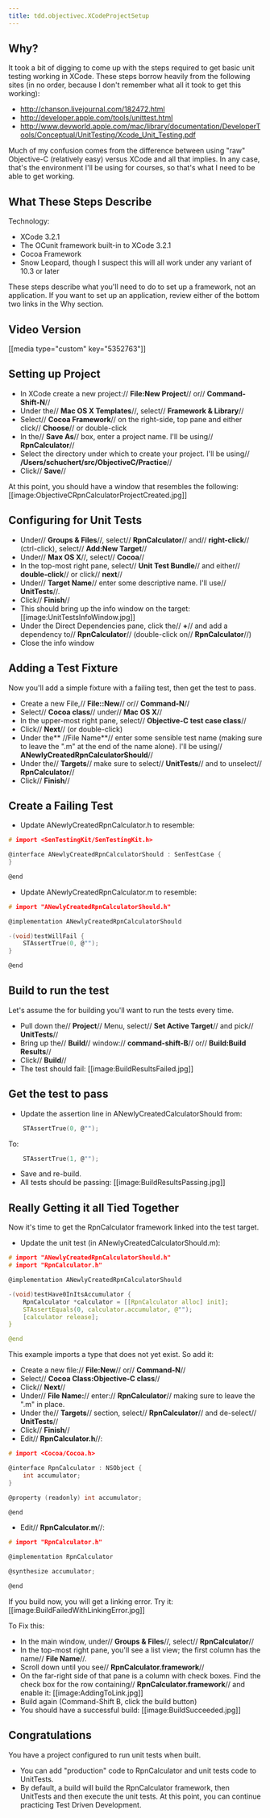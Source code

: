 ```yaml
---
title: tdd.objectivec.XCodeProjectSetup
---
```

## Why?
It took a bit of digging to come up with the steps required to get basic unit testing working in XCode. These steps borrow heavily from the following sites (in no order, because I don't remember what all it took to get this working):
* <http://chanson.livejournal.com/182472.html>
* <http://developer.apple.com/tools/unittest.html>
* <http://www.devworld.apple.com/mac/library/documentation/DeveloperTools/Conceptual/UnitTesting/Xcode_Unit_Testing.pdf>

Much of my confusion comes from the difference between using "raw" Objective-C (relatively easy) versus XCode and all that implies. In any case, that's the environment I'll be using for courses, so that's what I need to be able to get working.

## What These Steps Describe
Technology:
* XCode 3.2.1
* The OCunit framework built-in to XCode 3.2.1
* Cocoa Framework
* Snow Leopard, though I suspect this will all work under any variant of 10.3 or later

These steps describe what you'll need to do to set up a framework, not an application. If you want to set up an application, review either of the bottom two links in the Why section.

## Video Version
[[media type="custom" key="5352763"]]

## Setting up Project
* In XCode create a new project:// **File:New Project**// or// **Command-Shift-N**//
* Under the// **Mac OS X Templates**//, select// **Framework & Library**//
* Select// **Cocoa Framework**// on the right-side, top pane and either click// **Choose**// or double-click
* In the// **Save As**// box, enter a project name. I'll be using// **RpnCalculator**//
* Select the directory under which to create your project. I'll be using// **/Users/schuchert/src/ObjectiveC/Practice**//
* Click// **Save**//

At this point, you should have a window that resembles the following:
[[image:ObjectiveCRpnCalculatorProjectCreated.jpg]]

## Configuring for Unit Tests
* Under// **Groups & Files**//, select// **RpnCalculator**// and// **right-click**// (ctrl-click), select// **Add:New Target**//
* Under// **Max OS X**//, select// **Cocoa**//
* In the top-most right pane, select// **Unit Test Bundle**// and either// **double-click**// or click// **next**//
* Under// **Target Name**// enter some descriptive name. I'll use// **UnitTests**//.
* Click// **Finish**//
* This should bring up the info window on the target:
[[image:UnitTestsInfoWindow.jpg]]
* Under the Direct Dependencies pane, click the// **+**// and add a dependency to// **RpnCalculator**// (double-click on// **RpnCalculator**//)
* Close the info window

## Adding a Test Fixture
Now you'll add a simple fixture with a failing test, then get the test to pass.

* Create a new File,// **File::New**// or// **Command-N**//
* Select// **Cocoa class**// under// **Mac OS X**//
* In the upper-most right pane, select// **Objective-C test case class**//
* Click// **Next**// (or double-click)
* Under the** //File Name**// enter some sensible test name (making sure to leave the ".m" at the end of the name alone). I'll be using// **ANewlyCreatedRpnCalculatorShould**//
* Under the// **Targets**// make sure to select// **UnitTests**// and to unselect// **RpnCalculator**//
* Click// **Finish**//

## Create a Failing Test
* Update ANewlyCreatedRpnCalculator.h to resemble:
```c
# import <SenTestingKit/SenTestingKit.h>

@interface ANewlyCreatedRpnCalculatorShould : SenTestCase {
}

@end
```

* Update ANewlyCreatedRpnCalculator.m to resemble:
```c
# import "ANewlyCreatedRpnCalculatorShould.h"

@implementation ANewlyCreatedRpnCalculatorShould

-(void)testWillFail {
	STAssertTrue(0, @"");
}

@end
```

## Build to run the test
Let's assume the for building you'll want to run the tests every time.
* Pull down the// **Project**// Menu, select// **Set Active Target**// and pick// **UnitTests**//
* Bring up the// **Build**// window:// **command-shift-B**// or// **Build:Build Results**//
* Click// **Build**//
* The test should fail:
[[image:BuildResultsFailed.jpg]]

## Get the test to pass
* Update the assertion line in ANewlyCreatedCalculatorShould from:
```c
	STAssertTrue(0, @"");
```
To:
```c
	STAssertTrue(1, @"");
```
* Save and re-build.
* All tests should be passing:
[[image:BuildResultsPassing.jpg]]

## Really Getting it all Tied Together
Now it's time to get the RpnCalculator framework linked into the test target. 
* Update the unit test (in ANewlyCreatedCalculatorShould.m):
```c
# import "ANewlyCreatedRpnCalculatorShould.h"
# import "RpnCalculator.h"

@implementation ANewlyCreatedRpnCalculatorShould

-(void)testHave0InItsAccumulator {
	RpnCalculator *calculator = [[RpnCalculator alloc] init];
	STAssertEquals(0, calculator.accumulator, @"");
	[calculator release];
}

@end
```

This example imports a type that does not yet exist. So add it:
* Create a new file:// **File:New**// or// **Command-N**//
* Select// **Cocoa Class:Objective-C class**//
* Click// **Next**//
* Under// **File Name:**// enter:// **RpnCalculator**// making sure to leave the ".m" in place.
* Under the// **Targets**// section, select// **RpnCalculator**// and de-select// **UnitTests**//
* Click// **Finish**//
* Edit// **RpnCalculator.h**//:
```c
# import <Cocoa/Cocoa.h>

@interface RpnCalculator : NSObject {
	int accumulator;
}

@property (readonly) int accumulator;

@end
```
* Edit// **RpnCalculator.m**//:
```c
# import "RpnCalculator.h"

@implementation RpnCalculator

@synthesize accumulator;

@end
```

If you build now, you will get a linking error. Try it:
[[image:BuildFailedWithLinkingError.jpg]]

To Fix this:
* In the main window, under// **Groups & Files**//, select// **RpnCalculator**//
* In the top-most right pane, you'll see a list view; the first column has the name// **File Name**//.
* Scroll down until you see// **RpnCalculator.framework**//
* On the far-right side of that pane is a column with check boxes. Find the check box for the row containing// **RpnCalculator.framework**// and enable it:
[[image:AddingToLink.jpg]]
* Build again (Command-Shift B, click the build button)
* You should have a successful build:
[[image:BuildSucceeded.jpg]]

## Congratulations
You have a project configured to run unit tests when built.
* You can add "production" code to RpnCalculator and unit tests code to UnitTests.
* By default, a build will build the RpnCalculator framework, then UnitTests and then execute the unit tests.
At this point, you can continue practicing Test Driven Development.